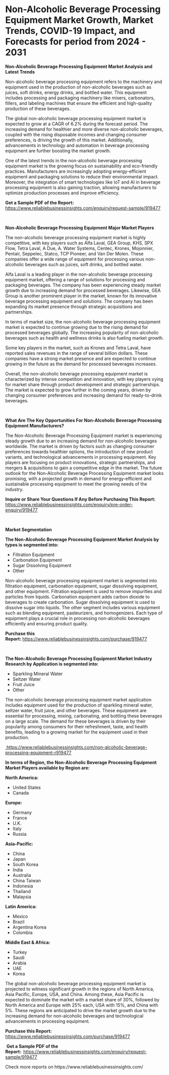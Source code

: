 <p><h1>Non-Alcoholic Beverage Processing Equipment Market Growth, Market Trends, COVID-19 Impact, and Forecasts for period from 2024 - 2031</h1></p><p><strong>Non-Alcoholic Beverage Processing Equipment Market Analysis and Latest Trends</strong></p>
<p><p>Non-alcoholic beverage processing equipment refers to the machinery and equipment used in the production of non-alcoholic beverages such as juices, soft drinks, energy drinks, and bottled water. This equipment includes processing and packaging machinery like mixers, carbonators, fillers, and labeling machines that ensure the efficient and high-quality production of these beverages.</p><p>The global non-alcoholic beverage processing equipment market is expected to grow at a CAGR of 6.2% during the forecast period. The increasing demand for healthier and more diverse non-alcoholic beverages, coupled with the rising disposable incomes and changing consumer preferences, is driving the growth of this market. Additionally, advancements in technology and automation in beverage processing equipment are further boosting the market growth.</p><p>One of the latest trends in the non-alcoholic beverage processing equipment market is the growing focus on sustainability and eco-friendly practices. Manufacturers are increasingly adopting energy-efficient equipment and packaging solutions to reduce their environmental impact. Moreover, the integration of smart technologies like IoT and AI in beverage processing equipment is also gaining traction, allowing manufacturers to optimize production processes and improve efficiency.</p></p>
<p><strong>Get a Sample PDF of the Report:&nbsp;</strong> <a href="https://www.reliablebusinessinsights.com/enquiry/request-sample/919477">https://www.reliablebusinessinsights.com/enquiry/request-sample/919477</a></p>
<p>&nbsp;</p>
<p><strong>Non-Alcoholic Beverage Processing Equipment Major Market Players</strong></p>
<p><p>The non-alcoholic beverage processing equipment market is highly competitive, with key players such as Alfa Laval, GEA Group, KHS, SPX Flow, Tetra Laval, A Due, A. Water Systems, Centec, Krones, Mojonnier, Pentair, Seppelec, Statco, TCP Pioneer, and Van Der Molen. These companies offer a wide range of equipment for processing various non-alcoholic beverages such as juices, soft drinks, and bottled water.</p><p>Alfa Laval is a leading player in the non-alcoholic beverage processing equipment market, offering a range of solutions for processing and packaging beverages. The company has been experiencing steady market growth due to increasing demand for processed beverages. Likewise, GEA Group is another prominent player in the market, known for its innovative beverage processing equipment and solutions. The company has been expanding its market presence through strategic acquisitions and partnerships.</p><p>In terms of market size, the non-alcoholic beverage processing equipment market is expected to continue growing due to the rising demand for processed beverages globally. The increasing popularity of non-alcoholic beverages such as health and wellness drinks is also fueling market growth.</p><p>Some key players in the market, such as Krones and Tetra Laval, have reported sales revenues in the range of several billion dollars. These companies have a strong market presence and are expected to continue growing in the future as the demand for processed beverages increases.</p><p>Overall, the non-alcoholic beverage processing equipment market is characterized by intense competition and innovation, with key players vying for market share through product development and strategic partnerships. The market is expected to grow further in the coming years, driven by changing consumer preferences and increasing demand for ready-to-drink beverages.</p></p>
<p>&nbsp;</p>
<p><strong>What Are The Key Opportunities For Non-Alcoholic Beverage Processing Equipment Manufacturers?</strong></p>
<p><p>The Non-Alcoholic Beverage Processing Equipment market is experiencing steady growth due to an increasing demand for non-alcoholic beverages worldwide. The market is driven by factors such as changing consumer preferences towards healthier options, the introduction of new product variants, and technological advancements in processing equipment. Key players are focusing on product innovations, strategic partnerships, and mergers & acquisitions to gain a competitive edge in the market. The future outlook for the Non-Alcoholic Beverage Processing Equipment market looks promising, with a projected growth in demand for energy-efficient and sustainable processing equipment to meet the growing needs of the industry.</p></p>
<p><strong>Inquire or Share Your Questions If Any Before Purchasing This Report:</strong> <a href="https://www.reliablebusinessinsights.com/enquiry/pre-order-enquiry/919477">https://www.reliablebusinessinsights.com/enquiry/pre-order-enquiry/919477</a></p>
<p>&nbsp;</p>
<p><strong>Market Segmentation</strong></p>
<p><strong>The Non-Alcoholic Beverage Processing Equipment Market Analysis by types is segmented into:</strong></p>
<p><ul><li>Filtration Equipment</li><li>Carbonation Equipment</li><li>Sugar Dissolving Equipment</li><li>Other</li></ul></p>
<p><p>Non-alcoholic beverage processing equipment market is segmented into filtration equipment, carbonation equipment, sugar dissolving equipment, and other equipment. Filtration equipment is used to remove impurities and particles from liquids. Carbonation equipment adds carbon dioxide to beverages to create carbonation. Sugar dissolving equipment is used to dissolve sugar into liquids. The other segment includes various equipment such as blending equipment, pasteurizers, and homogenizers. Each type of equipment plays a crucial role in processing non-alcoholic beverages efficiently and ensuring product quality.</p></p>
<p><strong>Purchase this Report:&nbsp;</strong><a href="https://www.reliablebusinessinsights.com/purchase/919477">https://www.reliablebusinessinsights.com/purchase/919477</a></p>
<p>&nbsp;</p>
<p><strong>The Non-Alcoholic Beverage Processing Equipment Market Industry Research by Application is segmented into:</strong></p>
<p><ul><li>Sparkling Mineral Water</li><li>Seltzer Water</li><li>Fruit Juice</li><li>Other</li></ul></p>
<p><p>The non-alcoholic beverage processing equipment market application includes equipment used for the production of sparkling mineral water, seltzer water, fruit juice, and other beverages. These equipment are essential for processing, mixing, carbonating, and bottling these beverages on a large scale. The demand for these beverages is driven by their popularity among consumers for their refreshment, taste, and health benefits, leading to a growing market for the equipment used in their production.</p></p>
<p><a href="https://www.reliablebusinessinsights.com/non-alcoholic-beverage-processing-equipment-r919477">&nbsp;https://www.reliablebusinessinsights.com/non-alcoholic-beverage-processing-equipment-r919477</a></p>
<p><strong>In terms of Region, the Non-Alcoholic Beverage Processing Equipment Market Players available by Region are:</strong></p>
<p>
    <p> <strong> North America: </strong>
        <ul>
            <li>United States</li>
            <li>Canada</li>
        </ul>
        </p> 
    <p> <strong> Europe: </strong>
        <ul>
            <li>Germany</li>
            <li>France</li>
            <li>U.K.</li>
            <li>Italy</li>
            <li>Russia</li>
        </ul>
        </p> 
    <p> <strong> Asia-Pacific: </strong>
        <ul>
            <li>China</li>
            <li>Japan</li>
            <li>South Korea</li>
            <li>India</li>
            <li>Australia</li>
            <li>China Taiwan</li>
            <li>Indonesia</li>
            <li>Thailand</li>
            <li>Malaysia</li>
        </ul>
        </p> 
    <p> <strong> Latin America: </strong>
        <ul>
            <li>Mexico</li>
            <li>Brazil</li>
            <li>Argentina Korea</li>
            <li>Colombia</li>
        </ul>
        </p> 
    <p> <strong> Middle East & Africa: </strong>
        <ul>
            <li>Turkey</li>
            <li>Saudi</li>
            <li>Arabia</li>
            <li>UAE</li>
            <li>Korea</li>
        </ul>
    </p>
    </p>
<p><p>The global non-alcoholic beverage processing equipment market is projected to witness significant growth in the regions of North America, Asia Pacific, Europe, USA, and China. Among these, Asia Pacific is expected to dominate the market with a market share of 30%, followed by North America and Europe with 25% each, USA with 15%, and China with 5%. These regions are anticipated to drive the market growth due to the increasing demand for non-alcoholic beverages and technological advancements in processing equipment.</p></p>
<p><strong>Purchase this Report: </strong><a href="https://www.reliablebusinessinsights.com/purchase/919477">https://www.reliablebusinessinsights.com/purchase/919477</a></p>
<p>&nbsp;<strong>Get a Sample PDF of the Report:&nbsp;&nbsp;</strong><a href="https://www.reliablebusinessinsights.com/enquiry/request-sample/919477">https://www.reliablebusinessinsights.com/enquiry/request-sample/919477</a></p>
<p><strong></strong></p>
<p>Check more reports on https://www.reliablebusinessinsights.com/</p>